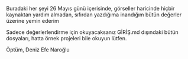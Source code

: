 Buradaki her şeyi 26 Mayıs günü içerisinde, görseller haricinde hiçbir kaynaktan yardım almadan, sıfırdan yazdığıma inandığım bütün değerler üzerine yemin ederim

Sadece değerlerlendirme için okuyacaksanız GİRİŞ.md dışındaki bütün dosyaları, hatta örnek projeleri bile okuyun lütfen. 

Öptüm,
Deniz Efe Naroğlu
